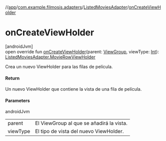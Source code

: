 //[app](../../../index.md)/[com.example.filmosis.adapters](../index.md)/[ListedMoviesAdapter](index.md)/[onCreateViewHolder](on-create-view-holder.md)

# onCreateViewHolder

[androidJvm]\
open override fun [onCreateViewHolder](on-create-view-holder.md)(parent: [ViewGroup](https://developer.android.com/reference/kotlin/android/view/ViewGroup.html), viewType: [Int](https://kotlinlang.org/api/latest/jvm/stdlib/kotlin/-int/index.html)): [ListedMoviesAdapter.MovieRowViewHolder](-movie-row-view-holder/index.md)

Crea un nuevo ViewHolder para las filas de película.

#### Return

Un nuevo ViewHolder que contiene la vista de una fila de película.

#### Parameters

androidJvm

| | |
|---|---|
| parent | El ViewGroup al que se añadirá la vista. |
| viewType | El tipo de vista del nuevo ViewHolder. |
